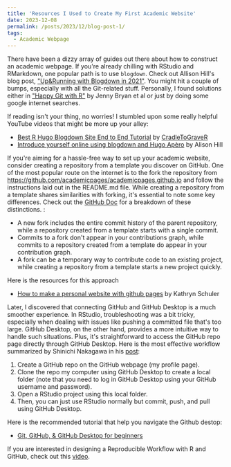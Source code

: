 ```yaml
---
title: 'Resources I Used to Create My First Academic Website'
date: 2023-12-08
permalink: /posts/2023/12/blog-post-1/
tags:
  - Academic Webpage
---
```


There have been a dizzy array of guides out there about how to construct an academic webpage. If you're already chilling with RStudio and RMarkdown, one popular path is to use `blogdown`. Check out Allison Hill's blog post, ["Up&Running with Blogdown in 2021"](https://www.apreshill.com/blog/2020-12-new-year-new-blogdown/). You might hit a couple of bumps, especially with all the Git-related stuff. Personally, I found solutions either in ["Happy Git with R"](https://happygitwithr.com/) by Jenny Bryan et al or just by doing some google internet searches. 

If reading isn't your thing, no worries! I stumbled upon some really helpful YouTube videos that might be more up your alley:

* [Best R Hugo Blogdown Site End to End Tutorial](https://www.youtube.com/watch?v=9Jqvaoeh1W4) by [CradleToGraveR](https://www.youtube.com/@CradleToGraveR)
* [Introduce yourself online using blogdown and Hugo Apèro](https://www.youtube.com/watch?v=RksaNh5Ywbo) by Alison Hill

If you're aiming for a hassle-free way to set up your academic website, consider creating a repository from a template you discover on GitHub. One of the most popular route on the internet is to the fork the repository from https://github.com/academicpages/academicpages.github.io and follow the instructions laid out in the README.md file. While creating a repository from a template shares similarities with forking, it's essential to note some key differences. Check out the [GitHub Doc](https://docs.github.com/en/repositories/creating-and-managing-repositories/creating-a-repository-from-a-template) for a breakdown of these distinctions. :

* A new fork includes the entire commit history of the parent repository, while a repository created from a template starts with a single commit.
* Commits to a fork don't appear in your contributions graph, while commits to a repository created from a template do appear in your contribution graph.
* A fork can be a temporary way to contribute code to an existing project, while creating a repository from a template starts a new project quickly.

Here is the resources for this approach

* [How to make a personal website with github pages](https://www.youtube.com/watch?v=qZsgPgGdOzQ) by 
Kathryn Schuler

Later, I discovered that connecting GitHub and GitHub Desktop is a much smoother experience. In RStudio, troubleshooting was a bit tricky, especially when dealing with issues like pushing a committed file that's too large. GitHub Desktop, on the other hand, provides a more intuitive way to handle such situations. Plus, it's straightforward to access the GitHub repo page directly through GitHub Desktop. Here is the most effective workflow summarized by Shinichi Nakagawa in his [post](https://www.i-deel.org/blog/using-github-desktop-to-work-with-rstudio-and-github):
1. Create a GitHub repo on the GitHub webpage (my profile page).
2. Clone the repo my computer using GitHub Desktop to create a local folder (note that you need to log in GitHub Desktop using your GitHub username and password).
3. Open a RStudio project using this local folder.
4. Then, you can just use RStudio normally but commit, push, and pull using GitHub Desktop.

Here is the recommended tutorial that help you navigate the Github destop:

* [Git, GitHub, & GitHub Desktop for beginners](https://www.youtube.com/watch?v=8Dd7KRpKeaE)

If you are interested in designing a Reproducible Workflow with R and GitHub, check out this [video](https://www.youtube.com/watch?v=Cn-72tbRNFc).